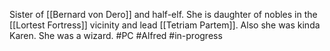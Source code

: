 Sister of [[Bernard von Dero]] and half-elf. She is daughter of nobles in the [[Lortest Fortress]] vicinity and lead [[Tetriam Partem]]. Also she was kinda Karen. She was a wizard. 
#PC #Alfred #in-progress 